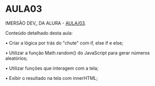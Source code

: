 # AULA03

IMERSÃO DEV_ DA ALURA - [AULA/03](https://imersao.dev/aulas/aula03-mentalista).

Conteúdo detalhado desta aula:


• Criar a lógica por trás do "chute" com if, else if e else;

• Utilizar a função Math.random() do JavaScript para gerar números aleatórios;

• Utilizar funções que interagem com a tela;

• Exibir o resultado na tela com innerHTML;
